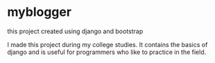 # myblogger

this project created using django and bootstrap

I made this project during my college studies. It contains the basics of django and is useful for programmers who like to practice in the field.
